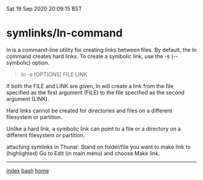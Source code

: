 Sat 19 Sep 2020 20:09:15 BST

# symlinks/ln-command

ln is a command-line utility for creating links between files. By default, the ln command creates hard links. To create a symbolic link, use the -s (--symbolic) option.

>ln -s [OPTIONS] FILE LINK

If both the FILE and LINK are given, ln will create a link from the file specified as the first argument (FILE) to the file specified as the second argument (LINK).

Hard links cannot be created for directories and files on a different filesystem or partition.

Unlike a hard link, a symbolic link can point to a file or a directory on a different filesystem or partition.

attaching symlinks in Thunar: Stand on folder/file you want to make link to (highlighted) Go to Edit (in main menu) and choose Make link.

___
[index](./index-file.md)
[bash](./bash-index.md)
[home](./home.md) 

